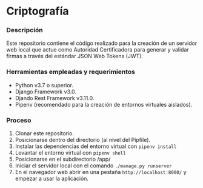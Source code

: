 # Criptografía

### Descripción
Este repositorio contiene el código realizado para la creación de un servidor web local que actue como Autoridad Certificadora
para generar y validar firmas a través del estándar JSON Web Tokens (JWT).

### Herramientas empleadas y requerimientos
- Python v3.7 o superior.
- Django Framework v3.0.
- Djando Rest Framework v3.11.0.
- Pipenv (recomendado para la creación de entornos virtuales aislados).

### Proceso
1. Clonar este repositorio.
2. Posicionarse dentro del directorio (al nivel del Pipfile).
3. Instalar las dependencias del entorno virtual con ```pipenv install```
4. Levantar el entorno virtual con ```pipenv shell```
5. Posicionarse en el subdirectorio /app/
6. Iniciar el servidor local con el comando ```./manage.py runserver```
7. En el navegador web abrir en una pestaña ```http://localhost:8000/``` y empezar a usar la aplicación.
